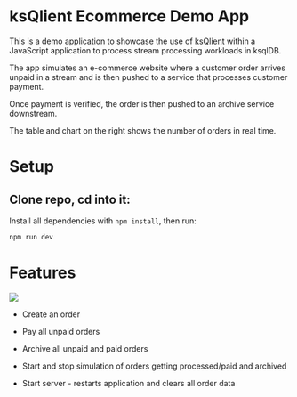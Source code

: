 # ksQlient Ecommerce Demo App

This is a demo application to showcase the use of [ksQlient]() within a JavaScript application to process stream processing workloads in ksqlDB.

The app simulates an e-commerce website where a customer order arrives unpaid in a stream and is then pushed to a service that processes customer payment.

Once payment is verified, the order is then pushed to an archive service downstream.

The table and chart on the right shows the number of orders in real time.

# Setup

## Clone repo, cd into it:

Install all dependencies with `npm install`, then run:

```bash
npm run dev
```

# Features

![](./src/static/settings.gif)

- Create an order

- Pay all unpaid orders

- Archive all unpaid and paid orders

- Start and stop simulation of orders getting processed/paid and archived

- Start server - restarts application and clears all order data
